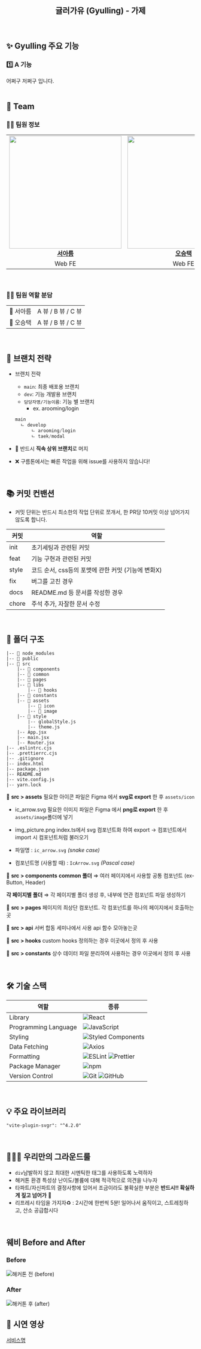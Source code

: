 <div align="center">

<h2> 귤러가유 (Gyulling) - 가제 </h2>

<!-- 서비스 설명
‘남’이 아닌 ‘나’가 주체가 되어 ‘나’에게 중요한 나날들을 온전하게 기념할 수 있는 서비스. 나만의 기념일을 촛불로 표현하여, 카테고리 별 ‘케이크’에 ‘촛불’을 켜나갑니다. -->

<br/>

</div>

<h2> ✨ Gyulling 주요 기능 </h2>

<h3> 1️⃣ A 기능 </h3>
<!-- <img src=""  alt="기능1-대표이미지" /> -->
<!-- <div >유저에게 소중한 기념일을 생성하고, 그날의 제목/카테고리/기분/설명을 입력한다.
입력을 완료하면 해당 카테고리 테마에 있는 케이크에 촛불이 생성된다. <br/></div> -->

<div>어쩌구 저쩌구 입니다.</div>

<!-- <img width="597" alt="스크린샷 2023-11-26 오전 8 10 19" src="https://github.com/DOSOPT-SOPKATHON-WEB4/Web/assets/81505421/2b0936af-3450-4aed-9837-48be618bddf3"> -->

<br/>

<h2> 👥 Team </h2>

### 👨‍💻 팀원 정보

<table align="center">
    <tr align="center">
        </td>
        <td style="min-width: 300px;">
            <a href="https://github.com/Arooming">
              <img src="https://avatars.githubusercontent.com/u/80264647?v=4" width="300">
              <br />
              <b>서아름</b>
            </a>
        </td>
        <td style="min-width: 300px;">
            <a href="https://github.com/5wintaek">
              <img src="https://avatars.githubusercontent.com/u/109938280?v=4" width="300">
              <br />
              <b>오승택</b>
            </a> 
    </tr>
    <tr align="center">
        <td>
            Web FE
        </td>
        <td>
            Web FE
        </td>
    </tr>
</table>

<br/>

### 👨‍💻 팀원 역할 분담

<table>
    <tr align="center">
        <td>
            🍊 서아름
        </td>
        <td>
        A 뷰 / B 뷰 / C 뷰
        </td>
    </tr>
    <tr align="center">
        <td>
            🐴 오승택
        </td>
        <td>
        A 뷰 / B 뷰 / C 뷰
        </td>
    </tr>
</table>

<br/>

## 🎋 브랜치 전략

- 브랜치 전략

  - `main`: 최종 배포용 브랜치
  - `dev`: 기능 개발용 브랜치
  - `담당자명/기능이름`: 기능 별 브랜치
    - ex. arooming/login

  ```js
  main
    ㄴ develop
        ㄴ arooming/login
        ㄴ taek/modal
  ```

- 🚨 반드시 **직속 상위 브랜치**로 머지
- ❌ 구름톤에서는 빠른 작업을 위해 issue를 사용하지 않습니다!

<br />

## 📚 커밋 컨밴션

- 커밋 단위는 반드시 최소한의 작업 단위로 쪼개서, 한 PR당 10커밋 이상 넘어가지 않도록 합니다.

| 커밋  | 역할                                               |
| ----- | -------------------------------------------------- |
| init  | 초기세팅과 관련된 커밋                             |
| feat  | 기능 구현과 관련된 커밋                            |
| style | 코드 순서, css등의 포맷에 관한 커밋 (기능에 변화X) |
| fix   | 버그를 고친 경우                                   |
| docs  | README.md 등 문서를 작성한 경우                    |
| chore | 주석 추가, 자잘한 문서 수정                        |

<br/>

## 📁 폴더 구조

```
|-- 📁 node_modules
|-- 📁 public
|-- 📁 src
	|-- 📁 components
    |-- 📁 common
	|-- 📁 pages
	|-- 📁 libs
        |-- 📁 hooks
    |-- 📁 constants
	|-- 📁 assets
		|-- 📁 icon
		|-- 📁 image
	|-- 📁 style
		|-- globalStyle.js
		|-- theme.js
	|-- App.jsx
	|-- main.jsx
	|-- Router.jsx
|-- .eslintrc.cjs
|-- .prettierrc.cjs
|-- .gitignore
|-- index.html
|-- package.json
|-- README.md
|-- vite.config.js
|-- yarn.lock
```

📁 **src > assets**
필요한 아이콘 파일은 Figma 에서 **svg로 export** 한 후 `assets/icon`

- ic_arrow.svg
  필요한 이미지 파일은 Figma 에서 **png로 export** 한 후 `assets/image`폴더에 넣기

- img_picture.png
  index.ts에서 svg 컴포넌트화 하여 export → 컴포넌트에서 import 시 컴포넌트처럼 불러오기

- 파일명 : `ic_arrow.svg` _(snake case)_
- 컴포넌트명 (사용할 때) : `IcArrow.svg` _(Pascal case)_

📁 **src > components**
**common 폴더**
⇒ 여러 페이지에서 사용할 공통 컴포넌트 (ex- Button, Header)

**각 페이지별 폴더**
⇒ 각 페이지별 폴더 생성 후, 내부에 연관 컴포넌트 파일 생성하기

📁 **src > pages**
페이지의 최상단 컴포넌트. 각 컴포넌트를 하나의 페이지에서 호출하는 곳

📁 **src > api**
서버 합동 세미나에서 사용
api 함수 모아놓는곳

📁 **src > hooks**
custom hooks 정의하는 경우 이곳에서 정의 후 사용

📁 **src > constants**
상수 데이터 파일 분리하여 사용하는 경우 이곳에서 정의 후 사용

<br/>

## 🛠 기술 스택

| 역할                 | 종류                                                                                                                                                                                                              |
| -------------------- | ----------------------------------------------------------------------------------------------------------------------------------------------------------------------------------------------------------------- |
| Library              | ![React](https://img.shields.io/badge/React-61DAFB?style=for-the-badge&logo=React&logoColor=black)                                                                                                                |
| Programming Language | ![JavaScript](https://img.shields.io/badge/JavaScript-F7DF1E.svg?style=for-the-badge&logo=JavaScript&logoColor=black)                                                                                             |
| Styling              | ![Styled Components](https://img.shields.io/badge/styled--components-DB7093?style=for-the-badge&logo=styled-components&logoColor=white)                                                                           |
| Data Fetching        | ![Axios](https://img.shields.io/badge/Axios-5A29E4?style=for-the-badge&logo=Axios&logoColor=white)                                                                                                                |
| Formatting           | ![ESLint](https://img.shields.io/badge/ESLint-4B3263?style=for-the-badge&logo=eslint&logoColor=white) ![Prettier](https://img.shields.io/badge/Prettier-F7B93E?style=for-the-badge&logo=prettier&logoColor=white) |
| Package Manager      | ![npm](https://img.shields.io/badge/Npm-CB3837?style=for-the-badge&logo=npm&logoColor=white)                                                                                                                      |
| Version Control      | ![Git](https://img.shields.io/badge/git-%23F05033.svg?style=for-the-badge&logo=git&logoColor=white) ![GitHub](https://img.shields.io/badge/github-%23121011.svg?style=for-the-badge&logo=github&logoColor=white)  |

<br />

## 💡 주요 라이브러리

```
"vite-plugin-svgr": "^4.2.0"
```

<br />

## 👨‍👧‍👧 우리만의 그라운드룰

- `div`남발하지 않고 최대한 시멘틱한 태그를 사용하도록 노력하자
- 해커톤 환경 특성상 난이도/볼륨에 대해 적극적으로 의견을 나누자
- 타파트/자신파트의 결정사항에 있어서 조금이라도 불확실한 부분은 **반드시!! 확실하게 짚고 넘어가** 🚨
- 리프레시 타임을 가지자♻️ : 2시간에 한번씩 5분! 일어나서 움직이고, 스트레칭하고, 산소 공급합시다

<br />

<h2>웨비 Before and After</h2>
<h3>Before</h3>
<img src="" alt="해커톤 전 (before)"/>
 
<h3>After</h3>
<img src="" alt="해커톤 후 (after)"/>

<br />

## 🎀 시연 영상

[서비스명](영상링크)
